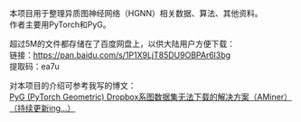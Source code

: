 本项目用于整理异质图神经网络（HGNN）相关数据、算法、其他资料。  
作者主要用PyTorch和PyG。

超过5M的文件都存储在了百度网盘上，以供大陆用户方便下载：  
链接：https://pan.baidu.com/s/1P1X9LjT85DU9OBPAr6l3bg  
提取码：ea7u

对本项目的介绍可参考我写的博文：  
[PyG (PyTorch Geometric) Dropbox系图数据集无法下载的解决方案（AMiner）（持续更新ing...）](https://blog.csdn.net/PolarisRisingWar/article/details/126980943)